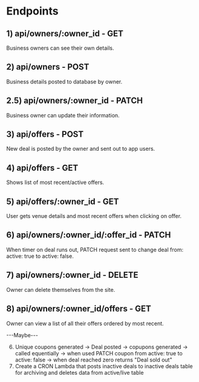# Endpoints

## 1) api/owners/:owner_id - GET

Business owners can see their own details.

## 2) api/owners - POST

Business details posted to database by owner.

## 2.5) api/owners/:owner_id - PATCH

Business owner can update their information.

## 3) api/offers - POST

New deal is posted by the owner and sent out to app users.

## 4) api/offers - GET

Shows list of most recent/active offers.

## 5) api/offers/:owner_id - GET

User gets venue details and most recent offers when clicking on offer.

## 6) api/owners/:owner_id/:offer_id - PATCH

When timer on deal runs out, PATCH request sent to change deal from: active: true to active: false.

## 7) api/owners/:owner_id - DELETE

Owner can delete themselves from the site.

## 8) api/owners/:owner_id/offers - GET

Owner can view a list of all their offers ordered by most recent.

---Maybe---

6. Unique coupons generated -> Deal posted -> copupons generated -> called equentially -> when used PATCH coupon from active: true to active: false -> when deal reached zero returns "Deal sold out"
7. Create a CRON Lambda that posts inactive deals to inactive deals table for archiving and deletes data from active/live table

